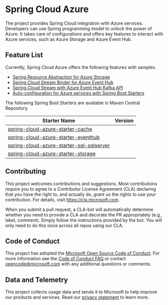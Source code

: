 # Spring Cloud Azure

The project provides Spring Cloud integration with Azure services. Developers can use Spring programming model to unlock the power of Azure. It takes care of configurations and offers key features to interact with Azure services, such as Azure Storage and Azure Event Hub. 

## Feature List 

Currently, Spring Cloud Azure offers the following features with samples.  

- [Spring Resource Abstraction for Azure Storage](spring-cloud-azure-samples/spring-cloud-azure-storage-sample/README.adoc) 
- [Spring Cloud Stream Binder for Azure Event Hub](pring-cloud-azure-samples/spring-cloud-azure-eventhub-binder-sample/README.adoc)
- [Spring Cloud Stream with Azure Event Hub Kafka API](spring-cloud-azure-samples/spring-cloud-stream-eventhub-kafka-sample/)
- [Auto-configuration for Azure services with Spring Boot Starters](spring-cloud-azure-starters/)

The following Spring Boot Starters are available in Maven Central Repository. 

Starter Name | Version
---|---
[spring-cloud-azure-starter-cache](spring-cloud-azure-starters/spring-cloud-azure-starter-cache/) | 
[spring-cloud-azure-starter-eventhub](spring-cloud-azure-starters/spring-cloud-azure-starter-eventhub/) | 
[spring-cloud-azure-starter-sql-sqlserver](spring-cloud-azure-starters/spring-cloud-azure-starter-sql-sqlserver/) | 
[spring-cloud-azure-starter-storage](spring-cloud-azure-starters/spring-cloud-azure-starter-storage/) | 

## Contributing

This project welcomes contributions and suggestions.  Most contributions require you to agree to a
Contributor License Agreement (CLA) declaring that you have the right to, and actually do, grant us
the rights to use your contribution. For details, visit https://cla.microsoft.com.

When you submit a pull request, a CLA-bot will automatically determine whether you need to provide
a CLA and decorate the PR appropriately (e.g., label, comment). Simply follow the instructions
provided by the bot. You will only need to do this once across all repos using our CLA.

## Code of Conduct 

This project has adopted the [Microsoft Open Source Code of Conduct](https://opensource.microsoft.com/codeofconduct/). For more information see the [Code of Conduct FAQ](https://opensource.microsoft.com/codeofconduct/faq/) or contact [opencode@microsoft.com](mailto:opencode@microsoft.com) with any additional questions or comments.


## Data and Telemetry 

This project collects usage data and sends it to Microsoft to help improve our products and services. Read our [privacy statement](https://privacy.microsoft.com/en-us/privacystatement) to learn more.
